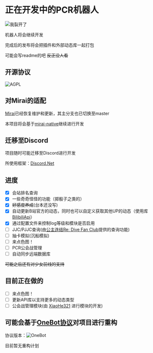 # 正在开发中的PCR机器人

![我裂开了](https://i.loli.net/2020/08/16/gm6WAdRyEvThZUG.gif)

机器人将会继续开发

完成后的发布将会把插件和外部动态库一起打包

可能会写readme的吧 ~~反正没人看~~

## 开源协议

![AGPL](https://img.shields.io/github/license/CBGan/SuiseiBot?style=for-the-badge)

## 对Mirai的适配

[Mirai](https://github.com/mamoe/mirai)已经恢复维护和更新，其主分支也已切换至master

本项目将会基于[mirai-native](https://github.com/iTXTech/mirai-native)继续进行开发

## 迁移至Discord

项目随时可能迁移至Discord进行开发

所使用框架：[Discord.Net](https://github.com/discord-net/Discord.Net)

## 进度

- [x] 会站排名查询
- [x] 一些奇奇怪怪的功能（掷骰子之类的）
- [x] ~~好感度养成~~(台本还没写)
- [x] 自动更新B站官方的动态，同时也可以自定义获取其他UP的动态（使用库[BilibiliApi](https://github.com/CBGan/BilibiliApi)）
- [x] 通过配置文件来控制log等级和模块是否启用
- [ ] JJC/PJJC查询(由[公主连结Re: Dive Fan Club](https://pcrdfans.com/)提供的查询功能)
- [ ] 抽卡模拟(沉船模拟)
- [ ] 来点色图！
- [ ] PCR公会战管理
- [ ] 自动同步远端数据库

~~可能之后还有对少女前线的支持~~

## 目前正在做的

- [ ] 来点色图！
- [ ] 更新API库以支持更多的动态类型
- [ ] 公会战管理模块(由 [XiaoHe321](https://github.com/orgs/Suisei-Kawaii/people/xh321) 进行模块的开发)

## 可能会基于[OneBot协议](https://github.com/howmanybots/onebot)对项目进行重构

协议版本：![OneBot](https://img.shields.io/static/v1?label=OneBot&message=v11&color=blueviolet&style=for-the-badge)

目前暂无重构计划

